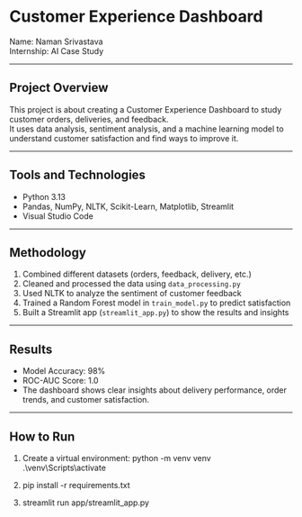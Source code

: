 # Customer Experience Dashboard

Name: Naman Srivastava  
Internship: AI Case Study  

---

## Project Overview
This project is about creating a Customer Experience Dashboard to study customer orders, deliveries, and feedback.  
It uses data analysis, sentiment analysis, and a machine learning model to understand customer satisfaction and find ways to improve it.

---

## Tools and Technologies
- Python 3.13  
- Pandas, NumPy, NLTK, Scikit-Learn, Matplotlib, Streamlit  
- Visual Studio Code

---

## Methodology
1. Combined different datasets (orders, feedback, delivery, etc.)  
2. Cleaned and processed the data using `data_processing.py`  
3. Used NLTK to analyze the sentiment of customer feedback  
4. Trained a Random Forest model in `train_model.py` to predict satisfaction  
5. Built a Streamlit app (`streamlit_app.py`) to show the results and insights  

---

## Results
- Model Accuracy: 98%  
- ROC-AUC Score: 1.0  
- The dashboard shows clear insights about delivery performance, order trends, and customer satisfaction.  

---

## How to Run
1. Create a virtual environment:
   python -m venv venv
   .\venv\Scripts\activate

2. pip install -r requirements.txt

3. streamlit run app/streamlit_app.py